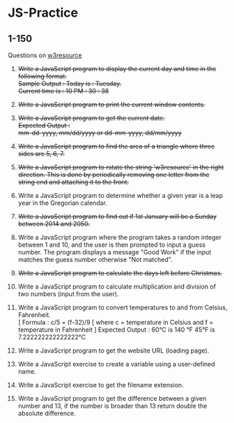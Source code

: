 # JS-Practice
## 1-150
Questions on [w3resource](https://www.w3resource.com/javascript-exercises/javascript-basic-exercises.php) 

1. ~~Write a JavaScript program to display the current day and time in the following format.~~ \
    ~~Sample Output : Today is : Tuesday.~~ \
    ~~Current time is : 10 PM : 30 : 38~~ 

2. ~~Write a JavaScript program to print the current window contents.~~ 

3. ~~Write a JavaScript program to get the current date.~~ \
    ~~Expected Output :~~ \
    ~~mm-dd-yyyy, mm/dd/yyyy or dd-mm-yyyy, dd/mm/yyyy~~ 
4. ~~Write a JavaScript program to find the area of a triangle where three sides are 5, 6, 7.~~
5. ~~Write a JavaScript program to rotate the string 'w3resource' in the right direction. This is done by periodically removing one letter from the string end and attaching it to the front.~~
6.  Write a JavaScript program to determine whether a given year is a leap year in the Gregorian calendar.
7.  ~~Write a JavaScript program to find out if 1st January will be a Sunday between 2014 and 2050.~~
8.  Write a JavaScript program where the program takes a random integer between 1 and 10, and the user is then prompted to input a guess number. The program displays a message "Good Work" if the input matches the guess number otherwise "Not matched".
9. ~~Write a JavaScript program to calculate the days left before Christmas.~~ 
10. Write a JavaScript program to calculate multiplication and division of two numbers (input from the user).  
11. Write a JavaScript program to convert temperatures to and from Celsius, Fahrenheit.  
        [ Formula : c/5 = (f-32)/9 [ where c = temperature in Celsius and f = temperature in Fahrenheit ]
        Expected Output :
        60°C is 140 °F
        45°F is 7.222222222222222°C 
12. Write a JavaScript program to get the website URL (loading page).  
13. Write a JavaScript exercise to create a variable using a user-defined name.  
14. Write a JavaScript exercise to get the filename extension.
15. Write a JavaScript program to get the difference between a given number and 13, if the number is broader than 13 return double the absolute difference.  